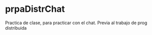 # prpaDistrChat

Practica de clase, para practicar con el chat. Previa al trabajo de prog distribuida